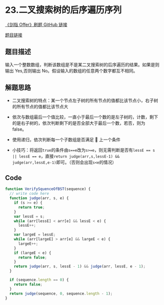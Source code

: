 # 23.二叉搜索树的后序遍历序列

[《剑指 Offer》刷题 GitHub 链接](https://github.com/zhning12/Coding-Interviews)

[题目链接](https://www.nowcoder.com/practice/a861533d45854474ac791d90e447bafd?tpId=13&tqId=11176&tPage=2&rp=2&ru=/ta/coding-interviews&qru=/ta/coding-interviews/question-ranking)

## 题目描述

输入一个整数数组，判断该数组是不是某二叉搜索树的后序遍历的结果。如果是则输出 Yes,否则输出 No。假设输入的数组的任意两个数字都互不相同。

## 解题思路

- 二叉搜索树的特点：某一个节点左子树的所有节点的值都比该节点小，右子树的所有节点的值都比该节点大
- 依次与数组最后一个值比较，一直小于最后一个数的是左子树的，计数，剩下的是右子树的，依次判断剩下的是否全部大于最后一个数，若否，则为 false。
- 使用递归，依次判断每一个子数组是否满足  上一个条件

- 小技巧：将返回`true`的条件由`s==e`改为`s>=e`，则无需判断是否有`lessE == s || lessE == e`，直接`return judge(arr,s,lessE-1) && judge(arr,lessE,e-1)`即可。（否则会出现`s<e`的情况）

## Code

```javascript
function VerifySquenceOfBST(sequence) {
  // write code here
  function judge(arr, s, e) {
    if (s >= e) {
      return true;
    }
    var lessE = s;
    while (arr[lessE] < arr[e] && lessE < e) {
      lessE++;
    }
    var largeE = lessE;
    while (arr[largeE] > arr[e] && largeE < e) {
      largeE++;
    }
    if (largeE < e) {
      return false;
    }
    return judge(arr, s, lessE - 1) && judge(arr, lessE, e - 1);
  }

  if (sequence.length == 0) {
    return false;
  }
  return judge(sequence, 0, sequence.length - 1);
}
```
